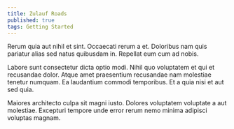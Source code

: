 ```yaml
---
title: Zulauf Roads
published: true
tags: Getting Started
---
```


Rerum quia aut nihil et sint. Occaecati rerum a et. Doloribus nam quis pariatur alias sed natus quibusdam in. Repellat eum cum ad nobis.

Labore sunt consectetur dicta optio modi. Nihil quo voluptatem et qui et recusandae dolor. Atque amet praesentium recusandae nam molestiae tenetur numquam. Ea laudantium commodi temporibus. Et a quia nisi et aut sed quia.

Maiores architecto culpa sit magni iusto. Dolores voluptatem voluptate a aut molestiae. Excepturi tempore unde error rerum nemo minima adipisci voluptas magnam.